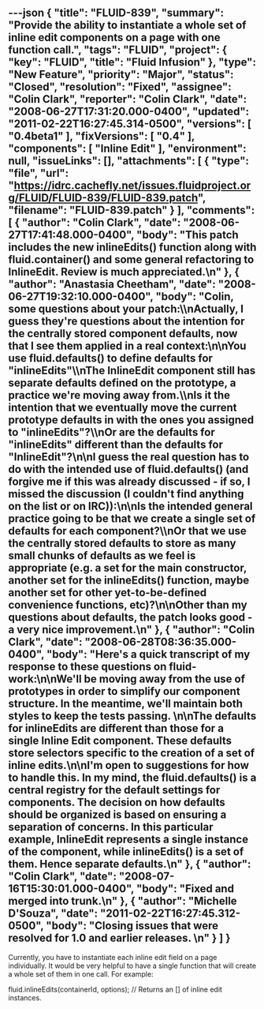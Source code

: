 ---json
{
  "title": "FLUID-839",
  "summary": "Provide the ability to instantiate a whole set of inline edit components on a page with one function call.",
  "tags": "FLUID",
  "project": {
    "key": "FLUID",
    "title": "Fluid Infusion"
  },
  "type": "New Feature",
  "priority": "Major",
  "status": "Closed",
  "resolution": "Fixed",
  "assignee": "Colin Clark",
  "reporter": "Colin Clark",
  "date": "2008-06-27T17:31:20.000-0400",
  "updated": "2011-02-22T16:27:45.314-0500",
  "versions": [
    "0.4beta1"
  ],
  "fixVersions": [
    "0.4"
  ],
  "components": [
    "Inline Edit"
  ],
  "environment": null,
  "issueLinks": [],
  "attachments": [
    {
      "type": "file",
      "url": "https://idrc.cachefly.net/issues.fluidproject.org/FLUID/FLUID-839/FLUID-839.patch",
      "filename": "FLUID-839.patch"
    }
  ],
  "comments": [
    {
      "author": "Colin Clark",
      "date": "2008-06-27T17:41:48.000-0400",
      "body": "This patch includes the new inlineEdits() function along with fluid.container() and some general refactoring to InlineEdit. Review is much appreciated.\n"
    },
    {
      "author": "Anastasia Cheetham",
      "date": "2008-06-27T19:32:10.000-0400",
      "body": "Colin, some questions about your patch:\\\nActually, I guess they're questions about the intention for the centrally stored component defaults, now that I see them applied in a real context:\n\nYou use fluid.defaults() to define defaults for \"inlineEdits\"\\\nThe InlineEdit component still has separate defaults defined on the prototype, a practice we're moving away from.\\\nIs it the intention that we eventually move the current prototype defaults in with the ones you assigned to \"inlineEdits\"?\\\nOr are the defaults for \"inlineEdits\" different than the defaults for \"InlineEdit\"?\n\nI guess the real question has to do with the intended use of fluid.defaults() (and forgive me if this was already discussed - if so, I missed the discussion (I couldn't find anything on the list or on IRC)):\n\nIs the intended general practice going to be that we create a single set of defaults for each component?\\\nOr that we use the centrally stored defaults to store as many small chunks of defaults as we feel is appropriate (e.g. a set for the main constructor, another set for the inlineEdits() function, maybe another set for other yet-to-be-defined convenience functions, etc)?\n\nOther than my questions about defaults, the patch looks good - a very nice improvement.\n"
    },
    {
      "author": "Colin Clark",
      "date": "2008-06-28T08:36:35.000-0400",
      "body": "Here's a quick transcript of my response to these questions on fluid-work:\n\nWe'll be moving away from the use of prototypes in order to simplify our component structure. In the meantime, we'll maintain both styles to keep the tests passing.&#x20;\n\nThe defaults for inlineEdits are different than those for a single Inline Edit component. These defaults store selectors specific to the creation of a **set** of inline edits.\n\nI'm open to suggestions for how to handle this. In my mind, the fluid.defaults() is a central registry for the default settings for components. The decision on how defaults should be organized is based on ensuring a separation of concerns. In this particular example, InlineEdit represents a single instance of the component, while inlineEdits() is a set of them. Hence separate defaults.\n"
    },
    {
      "author": "Colin Clark",
      "date": "2008-07-16T15:30:01.000-0400",
      "body": "Fixed and merged into trunk.\n"
    },
    {
      "author": "Michelle D'Souza",
      "date": "2011-02-22T16:27:45.312-0500",
      "body": "Closing issues that were resolved for 1.0 and earlier releases.&#x20;\n"
    }
  ]
}
---
Currently, you have to instantiate each inline edit field on a page individually. It would be very helpful to have a single function that will create a whole set of them in one call. For example:

fluid.inlineEdits(containerId, options); // Returns an \[] of inline edit instances.

        